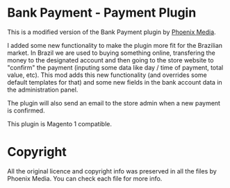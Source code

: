 # Bank Payment - Payment Plugin

This is a modified version of the Bank Payment plugin by [Phoenix Media](https://www.phoenix-media.eu/).

I added some new functionality to make the plugin more fit for the Brazilian market. 
In Brazil we are used to buying something online, transfering the money to the designated account and then going to the store website to "confirm" the payment (inputing some data like day / time of payment, total value, etc). This mod adds this new functionality (and overrides some default templates for that) and some new fields in the bank account data in the administration panel.

The plugin will also send an email to the store admin when a new payment is confirmed.

This plugin is Magento 1 compatible.

# Copyright

All the original licence and copyright info was preserved in all the files by Phoenix Media. You can check each file for more info.